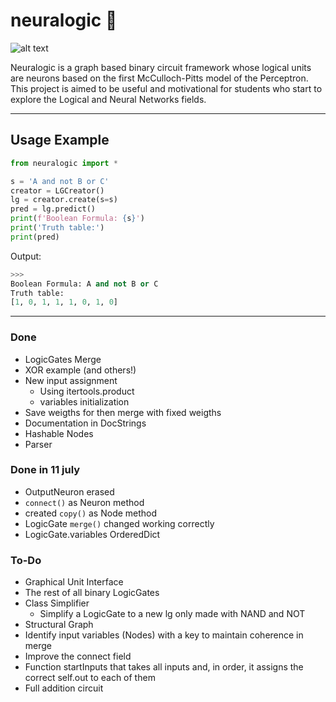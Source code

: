 # neuralogic 🧠

![alt text](https://www.cloudsavvyit.com/p/uploads/2021/05/22e2d43d.png?width=1198&trim=1,1&bg-color=000&pad=1,1)

Neuralogic is a graph based binary circuit framework whose logical units are neurons based on the first McCulloch-Pitts model of the Perceptron. This project is aimed to be useful and motivational for students who start to explore the Logical and Neural Networks fields.

---
## Usage Example
```python
from neuralogic import *

s = 'A and not B or C'
creator = LGCreator()
lg = creator.create(s=s)
pred = lg.predict()
print(f'Boolean Formula: {s}')
print('Truth table:')
print(pred)
```
Output: 
```python
>>>
Boolean Formula: A and not B or C
Truth table:
[1, 0, 1, 1, 1, 0, 1, 0]
```

---

### Done
- LogicGates Merge
- XOR example (and others!)
- New input assignment
  - Using itertools.product
  - variables initialization
- Save weigths for then merge with fixed weigths
- Documentation in DocStrings
- Hashable Nodes
- Parser

### Done in 11 july
- OutputNeuron erased
- ``connect()`` as Neuron method
- created ``copy()`` as Node method
- LogicGate ``merge()`` changed working correctly 
- LogicGate.variables OrderedDict

### To-Do
- Graphical Unit Interface
- The rest of all binary LogicGates
- Class Simplifier
  - Simplify a LogicGate to a new lg only made with NAND and NOT  
- Structural Graph
- Identify input variables (Nodes) with a key to maintain coherence in merge
- Improve the connect field
- Function startInputs that takes all inputs and, in order, it assigns the correct self.out to each of them
- Full addition circuit

